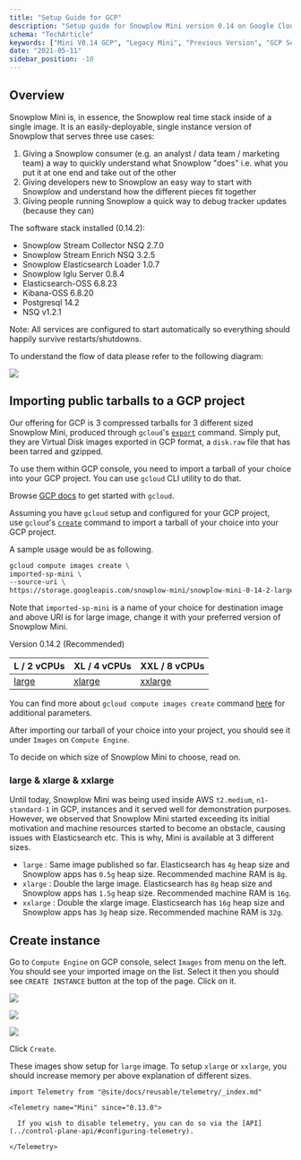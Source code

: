 ```yaml
---
title: "Setup Guide for GCP"
description: "Setup guide for Snowplow Mini version 0.14 on Google Cloud Platform for behavioral data testing."
schema: "TechArticle"
keywords: ["Mini V0.14 GCP", "Legacy Mini", "Previous Version", "GCP Setup", "Deprecated Mini", "Old Version"]
date: "2021-05-11"
sidebar_position: -10
---
```


## Overview

Snowplow Mini is, in essence, the Snowplow real time stack inside of a single image. It is an easily-deployable, single instance version of Snowplow that serves three use cases:

1. Giving a Snowplow consumer (e.g. an analyst / data team / marketing team) a way to quickly understand what Snowplow "does" i.e. what you put it at one end and take out of the other
2. Giving developers new to Snowplow an easy way to start with Snowplow and understand how the different pieces fit together
3. Giving people running Snowplow a quick way to debug tracker updates (because they can)

The software stack installed (0.14.2):

- Snowplow Stream Collector NSQ 2.7.0
- Snowplow Stream Enrich NSQ 3.2.5
- Snowplow Elasticsearch Loader 1.0.7
- Snowplow Iglu Server 0.8.4
- Elasticsearch-OSS 6.8.23
- Kibana-OSS 6.8.20
- Postgresql 14.2
- NSQ v1.2.1

Note: All services are configured to start automatically so everything should happily survive restarts/shutdowns.

To understand the flow of data please refer to the following diagram:

![](images/snowplow-mini-topology.jpg)

## Importing public tarballs to a GCP project

Our offering for GCP is 3 compressed tarballs for 3 different sized Snowplow Mini, produced through `gcloud`'s [`export`](https://cloud.google.com/sdk/gcloud/reference/compute/images/export) command. Simply put, they are Virtual Disk images exported in GCP format, a `disk.raw` file that has been tarred and gzipped.

To use them within GCP console, you need to import a tarball of your choice into your GCP project. You can use `gcloud` CLI utility to do that.

Browse [GCP docs](https://cloud.google.com/sdk/docs/quickstarts) to get started with `gcloud`.

Assuming you have `gcloud` setup and configured for your GCP project, use `gcloud`'s [`create`](https://cloud.google.com/sdk/gcloud/reference/compute/images/create) command to import a tarball of your choice into your GCP project.

A sample usage would be as following.

```bash
gcloud compute images create \
imported-sp-mini \
--source-uri \
https://storage.googleapis.com/snowplow-mini/snowplow-mini-0-14-2-large-1660910771.tar.gz
```

Note that `imported-sp-mini` is a name of your choice for destination image and above URI is for large image, change it with your preferred version of Snowplow Mini.

Version 0.14.2 (Recommended)

| L / 2 vCPUs | XL / 4 vCPUs | XXL / 8 vCPUs |
| --- | --- | --- |
| [large](https://storage.googleapis.com/snowplow-mini/snowplow-mini-0-14-2-large-1660910771.tar.gz) | [xlarge](https://storage.googleapis.com/snowplow-mini/snowplow-mini-0-14-2-xlarge-1660913170.tar.gz) | [xxlarge](https://storage.googleapis.com/snowplow-mini/snowplow-mini-0-14-2-xxlarge-1660913099.tar.gz) |

You can find more about `gcloud compute images create` command [here](https://cloud.google.com/sdk/gcloud/reference/compute/images/create) for additional parameters.

After importing our tarball of your choice into your project, you should see it under `Images` on `Compute Engine`.

To decide on which size of Snowplow Mini to choose, read on.

### large & xlarge & xxlarge

Until today, Snowplow Mini was being used inside AWS `t2.medium`, `n1-standard-1` in GCP, instances and it served well for demonstration purposes. However, we observed that Snowplow Mini started exceeding its initial motivation and machine resources started to become an obstacle, causing issues with Elasticsearch etc. This is why, Mini is available at 3 different sizes.

- `large` : Same image published so far. Elasticsearch has `4g` heap size and Snowplow apps has `0.5g` heap size. Recommended machine RAM is `8g`.
- `xlarge` : Double the large image. Elasticsearch has `8g` heap size and Snowplow apps has `1.5g` heap size. Recommended machine RAM is `16g`.
- `xxlarge` : Double the xlarge image. Elasticsearch has `16g` heap size and Snowplow apps has `3g` heap size. Recommended machine RAM is `32g`.

## Create instance

Go to `Compute Engine` on GCP console, select `Images` from menu on the left. You should see your imported image on the list. Select it then you should see `CREATE INSTANCE` button at the top of the page. Click on it.

![](images/create-instance.png)

![](images/create-instance-2.png)

![](images/create-instance-3.png)

Click `Create`.

These images show setup for `large` image. To setup `xlarge` or `xxlarge`, you should increase memory per above explanation of different sizes.

```mdx-code-block
import Telemetry from "@site/docs/reusable/telemetry/_index.md"

<Telemetry name="Mini" since="0.13.0">

  If you wish to disable telemetry, you can do so via the [API](../control-plane-api/#configuring-telemetry).

</Telemetry>
```
